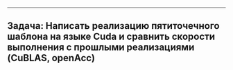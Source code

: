 ----------------------------------------------------------------------------------------------------
Задача:
    Написать реализацию пятиточечного шаблона на языке Cuda и сравнить скорости выполнения с 
    прошлыми реализациями (CuBLAS, openAcc)
----------------------------------------------------------------------------------------------------

